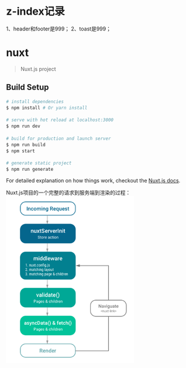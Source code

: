 # z-index记录
1、header和footer是999；
2、toast是999；



# nuxt
> Nuxt.js project

## Build Setup

``` bash
# install dependencies
$ npm install # Or yarn install

# serve with hot reload at localhost:3000
$ npm run dev

# build for production and launch server
$ npm run build
$ npm start

# generate static project
$ npm run generate
```

For detailed explanation on how things work, checkout the [Nuxt.js docs](https://github.com/nuxt/nuxt.js).


Nuxt.js项目的一个完整的请求到服务端到渲染的过程：
<img src="/_doc_img/nuxt-request.png" width=350 />





